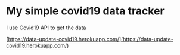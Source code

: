 # My simple covid19 data tracker

I use Covid19 API to get the data

[https://data-update-covid19.herokuapp.com/](https://data-update-covid19.herokuapp.com/)
